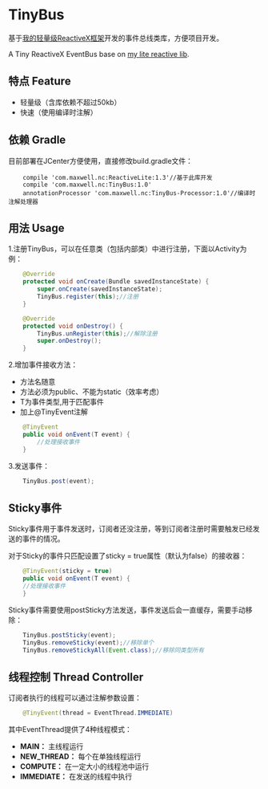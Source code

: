 # TinyBus

基于[我的轻量级ReactiveX框架](https://github.com/maxwell-nc/ReactiveLite)开发的事件总线类库，方便项目开发。

A Tiny ReactiveX EventBus base on [my lite reactive lib](https://github.com/maxwell-nc/ReactiveLite).

## 特点 Feature

- 轻量级（含库依赖不超过50kb）
- 快速（使用编译时注解）

## 依赖 Gradle

目前部署在JCenter方便使用，直接修改build.gradle文件：

```
    compile 'com.maxwell.nc:ReactiveLite:1.3'//基于此库开发
    compile 'com.maxwell.nc:TinyBus:1.0'
    annotationProcessor 'com.maxwell.nc:TinyBus-Processor:1.0'//编译时注解处理器
```

## 用法 Usage

1.注册TinyBus，可以在任意类（包括内部类）中进行注册，下面以Activity为例：

```java
    @Override
    protected void onCreate(Bundle savedInstanceState) {
        super.onCreate(savedInstanceState);
        TinyBus.register(this);//注册
    }

    @Override
    protected void onDestroy() {
        TinyBus.unRegister(this);//解除注册
        super.onDestroy();
    }
```

2.增加事件接收方法：

- 方法名随意
- 方法必须为public、不能为static（效率考虑）
- T为事件类型,用于匹配事件
- 加上@TinyEvent注解


```java
    @TinyEvent
    public void onEvent(T event) {
		//处理接收事件
    }
```

3.发送事件：

```java
    TinyBus.post(event);
```

## Sticky事件

Sticky事件用于事件发送时，订阅者还没注册，等到订阅者注册时需要触发已经发送的事件的情况。

对于Sticky的事件只匹配设置了sticky = true属性（默认为false）的接收器：

```java
    @TinyEvent(sticky = true)
    public void onEvent(T event) {
	//处理接收事件
    }
```

Sticky事件需要使用postSticky方法发送，事件发送后会一直缓存，需要手动移除：

```java
    TinyBus.postSticky(event);
    TinyBus.removeSticky(event);//移除单个
    TinyBus.removeStickyAll(Event.class);//移除同类型所有
```

## 线程控制 Thread Controller

订阅者执行的线程可以通过注解参数设置：

```java
    @TinyEvent(thread = EventThread.IMMEDIATE)
```

其中EventThread提供了4种线程模式：

- **MAIN：** 主线程运行
- **NEW_THREAD：** 每个在单独线程运行
- **COMPUTE：** 在一定大小的线程池中运行
- **IMMEDIATE：** 在发送的线程中执行

